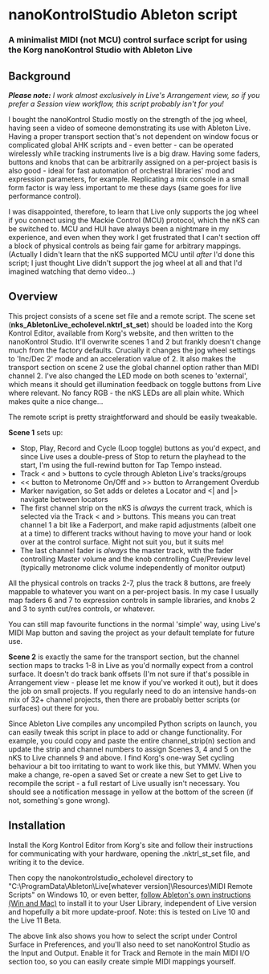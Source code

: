 # nanoKontrolStudio Ableton script

### A minimalist MIDI (not MCU) control surface script for using the Korg nanoKontrol Studio with Ableton Live

## Background

_**Please note:** I work almost exclusively in Live's Arrangement view, so if you prefer a Session view workflow, this script probably isn't for you!_

I bought the nanoKontrol Studio mostly on the strength of the jog wheel, having seen a video of someone demonstrating its use with Ableton Live. Having a proper transport section that's not dependent on window focus or complicated global AHK scripts and - even better - can be operated wirelessly while tracking instruments live is a big draw. Having some faders, buttons and knobs that can be arbitrarily assigned on a per-project basis is also good - ideal for fast automation of orchestral libraries' mod and expression parameters, for example. Replicating a mix console in a small form factor is way less important to me these days (same goes for live performance control).

I was disappointed, therefore, to learn that Live only supports the jog wheel if you connect using the Mackie Control (MCU) protocol, which the nKS can be switched to. MCU and HUI have always been a nightmare in my experience, and even when they work I get frustrated that I can't section off a block of physical controls as being fair game for arbitrary mappings. (Actually I didn't learn that the nKS supported MCU until _after_ I'd done this script; I just thought Live didn't support the jog wheel at all and that I'd imagined watching that demo video...)

## Overview

This project consists of a scene set file and a remote script. The scene set (**nks_AbletonLive_echolevel.nktrl_st_set**) should be loaded into the Korg Kontrol Editor, available from Korg's website, and then written to the nanoKontrol Studio. It'll overwrite scenes 1 and 2 but frankly doesn't change much from the factory defaults. Crucially it changes the jog wheel settings to 'Inc/Dec 2' mode and an acceleration value of 2. It also makes the transport section on scene 2 use the global channel option rather than MIDI channel 2. I've also changed the LED mode on both scenes to 'external', which means it should get illumination feedback on toggle buttons from Live where relevant. No fancy RGB - the nKS LEDs are all plain white. Which makes quite a nice change...

The remote script is pretty straightforward and should be easily tweakable.

**Scene 1** sets up:
* Stop, Play, Record and Cycle (Loop toggle) buttons as you'd expect, and since Live uses a double-press of Stop to return the playhead to the start, I'm using the full-rewind button for Tap Tempo instead.
* Track < and > buttons to cycle through Ableton Live's tracks/groups
* << button to Metronome On/Off and >> button to Arrangement Overdub
* Marker navigation, so Set adds or deletes a Locator and <| and |> navigate between locators
* The first channel strip on the nKS is _always_ the current track, which is selected via the Track < and > buttons. This means you can treat channel 1 a bit like a Faderport, and make rapid adjustments (albeit one at a time) to different tracks without having to move your hand or look over at the control surface. Might not suit you, but it suits me!
* The last channel fader is _always_ the master track, with the fader controlling Master volume and the knob controlling Cue/Preview level (typically metronome click volume independently of monitor output)

All the physical controls on tracks 2-7, plus the track 8 buttons, are freely mappable to whatever you want on a per-project basis. In my case I usually map faders 6 and 7 to expression controls in sample libraries, and knobs 2 and 3 to synth cut/res controls, or whatever.

You can still map favourite functions in the normal 'simple' way, using Live's MIDI Map button and saving the project as your default template for future use.

**Scene 2** is exactly the same for the transport section, but the channel section maps to tracks 1-8 in Live as you'd normally expect from a control surface. It doesn't do track bank offsets (I'm not sure if that's possible in Arrangement view - please let me know if you've worked it out), but it does the job on small projects. If you regularly need to do an intensive hands-on mix of 32+ channel projects, then there are probably better scripts (or surfaces) out there for you.

Since Ableton Live compiles any uncompiled Python scripts on launch, you can easily tweak this script in place to add or change functionality. For example, you could copy and paste the entire channel_strip(n) section and update the strip and channel numbers to assign Scenes 3, 4 and 5 on the nKS to Live channels 9 and above. I find Korg's one-way Set cycling behaviour a bit too irritating to want to work like this, but YMMV. When you make a change, re-open a saved Set or create a new Set to get Live to recompile the script - a full restart of Live usually isn't necessary. You should see a notification message in yellow at the bottom of the screen (if not, something's gone wrong).  


## Installation

Install the Korg Kontrol Editor from Korg's site and follow their instructions for communicating with your hardware, opening the .nktrl_st_set file, and writing it to the device.

Then copy the nanokontrolstudio_echolevel directory to "C:\ProgramData\Ableton\Live[whatever version]\Resources\MIDI Remote Scripts" on Windows 10, or even better, [follow Ableton's own instructions (Win and Mac)](https://help.ableton.com/hc/en-us/articles/209072009-Installing-third-party-remote-scripts) to install it to your User Library, independent of Live version and hopefully a bit more update-proof. Note: this is tested on Live 10 and the Live 11 Beta.

The above link also shows you how to select the script under Control Surface in Preferences, and you'll also need to set nanoKontrol Studio as the Input and Output. Enable it for Track and Remote in the main MIDI I/O section too, so you can easily create simple MIDI mappings yourself.
